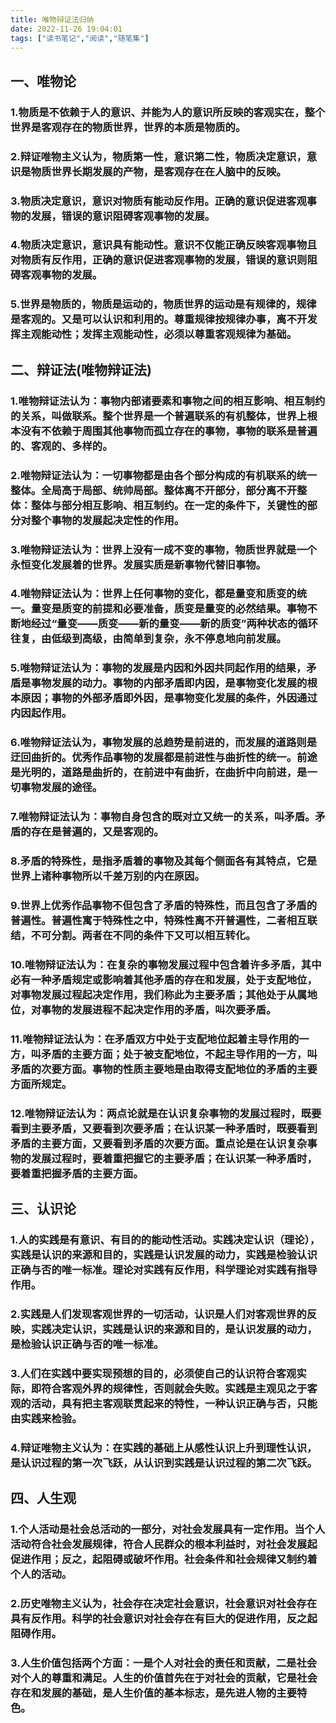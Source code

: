```yaml
---
title: 唯物辩证法归纳
date: 2022-11-26 19:04:01
tags: ["读书笔记","阅读","随笔集"]
---
```



## 一、唯物论
<!--more-->

### 1.物质是不依赖于人的意识、并能为人的意识所反映的客观实在，整个世界是客观存在的物质世界，世界的本质是物质的。

### 2.辩证唯物主义认为，物质第一性，意识第二性，物质决定意识，意识是物质世界长期发展的产物，是客观存在在人脑中的反映。

### 3.物质决定意识，意识对物质有能动反作用。正确的意识促进客观事物的发展，错误的意识阻碍客观事物的发展。

### 4.物质决定意识，意识具有能动性。意识不仅能正确反映客观事物且对物质有反作用，正确的意识促进客观事物的发展，错误的意识则阻碍客观事物的发展。

### 5.世界是物质的，物质是运动的，物质世界的运动是有规律的，规律是客观的。又是可以认识和利用的。尊重规律按规律办事，离不开发挥主观能动性；发挥主观能动性，必须以尊重客观规律为基础。

## 二、辩证法(唯物辩证法)

### 1.唯物辩证法认为：事物内部诸要素和事物之间的相互影响、相互制约的关系，叫做联系。整个世界是一个普遍联系的有机整体，世界上根本没有不依赖于周围其他事物而孤立存在的事物，事物的联系是普遍的、客观的、多样的。

### 2.唯物辩证法认为：一切事物都是由各个部分构成的有机联系的统一整体。全局高于局部、统帅局部。整体离不开部分，部分离不开整体：整体与部分相互影响、相互制约。在一定的条件下，关键性的部分对整个事物的发展起决定性的作用。

### 3.唯物辩证法认为：世界上没有一成不变的事物，物质世界就是一个永恒变化发展着的世界。发展实质是新事物代替旧事物。

### 4.唯物辩证法认为：世界上任何事物的变化，都是量变和质变的统一。量变是质变的前提和必要准备，质变是量变的必然结果。事物不断地经过“量变——质变——新的量变——新的质变”两种状态的循环往复，由低级到高级，由简单到复杂，永不停息地向前发展。

### 5.唯物辩证法认为：事物的发展是内因和外因共同起作用的结果，矛盾是事物发展的动力。事物的内部矛盾即内因，是事物变化发展的根本原因；事物的外部矛盾即外因，是事物变化发展的条件，外因通过内因起作用。

### 6.唯物辩证法认为，事物发展的总趋势是前进的，而发展的道路则是迂回曲折的。优秀作品事物的发展都是前进性与曲折性的统一。前途是光明的，道路是曲折的，在前进中有曲折，在曲折中向前进，是一切事物发展的途径。

### 7.唯物辩证法认为：事物自身包含的既对立又统一的关系，叫矛盾。矛盾的存在是普遍的，又是客观的。

### 8.矛盾的特殊性，是指矛盾着的事物及其每个侧面各有其特点，它是世界上诸种事物所以千差万别的内在原因。

### 9.世界上优秀作品事物不但包含了矛盾的特殊性，而且包含了矛盾的普遍性。普遍性寓于特殊性之中，特殊性离不开普遍性，二者相互联结，不可分割。两者在不同的条件下又可以相互转化。

### 10.唯物辩证法认为：在复杂的事物发展过程中包含着许多矛盾，其中必有一种矛盾规定或影响着其他矛盾的存在和发展，处于支配地位，对事物发展过程起决定作用，我们称此为主要矛盾；其他处于从属地位，对事物的发展进程不起决定作用的矛盾，叫次要矛盾。

### 11.唯物辩证法认为：在矛盾双方中处于支配地位起着主导作用的一方，叫矛盾的主要方面；处于被支配地位，不起主导作用的一方，叫矛盾的次要方面。事物的性质主要地是由取得支配地位的矛盾的主要方面所规定。

### 12.唯物辩证法认为：两点论就是在认识复杂事物的发展过程时，既要看到主要矛盾，又要看到次要矛盾；在认识某一种矛盾时，既要看到矛盾的主要方面，又要看到矛盾的次要方面。重点论是在认识复杂事物的发展过程时，要着重把握它的主要矛盾；在认识某一种矛盾时，要着重把握矛盾的主要方面。

## 三、认识论

### 1.人的实践是有意识、有目的的能动性活动。实践决定认识（理论），实践是认识的来源和目的，实践是认识发展的动力，实践是检验认识正确与否的唯一标准。理论对实践有反作用，科学理论对实践有指导作用。

### 2.实践是人们发现客观世界的一切活动，认识是人们对客观世界的反映，实践决定认识，实践是认识的来源和目的，是认识发展的动力，是检验认识正确与否的唯一标准。

### 3.人们在实践中要实现预想的目的，必须使自己的认识符合客观实际，即符合客观外界的规律性，否则就会失败。实践是主观见之于客观的活动，具有把主客观联贯起来的特性，一种认识正确与否，只能由实践来检验。

### 4.辩证唯物主义认为：在实践的基础上从感性认识上升到理性认识，是认识过程的第一次飞跃，从认识到实践是认识过程的第二次飞跃。

## 四、人生观

### 1.个人活动是社会总活动的一部分，对社会发展具有一定作用。当个人活动符合社会发展规律，符合人民群众的根本利益时，对社会发展起促进作用；反之，起阻碍或破坏作用。社会条件和社会规律又制约着个人的活动。

### 2.历史唯物主义认为，社会存在决定社会意识，社会意识对社会存在具有反作用。科学的社会意识对社会存在有巨大的促进作用，反之起阻碍作用。

### 3.人生价值包括两个方面：一是个人对社会的责任和贡献，二是社会对个人的尊重和满足。人生的价值首先在于对社会的贡献，它是社会存在和发展的基础，是人生价值的基本标志，是先进人物的主要特色。